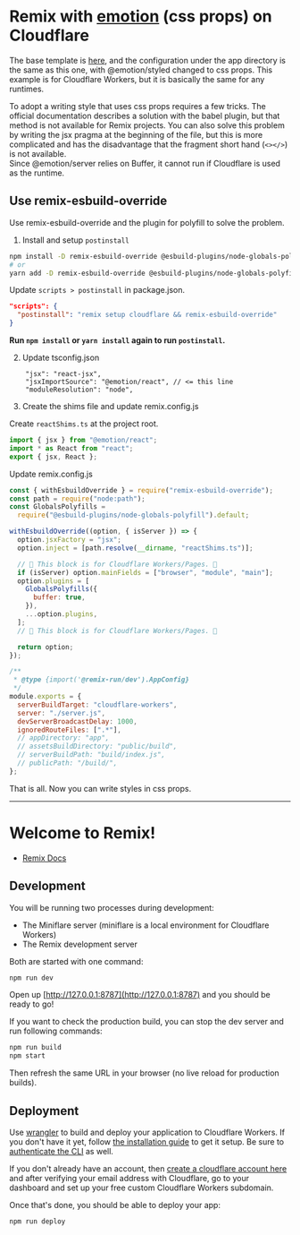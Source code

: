 # Remix with [emotion](https://emotion.sh/docs/introduction) (css props) on Cloudflare

The base template is [here](https://github.com/remix-run/remix/tree/main/examples/emotion), and the configuration under the app directory is the same as this one, with @emotion/styled changed to css props.
This example is for Cloudflare Workers, but it is basically the same for any runtimes.

To adopt a writing style that uses css props requires a few tricks. The official documentation describes a solution with the babel plugin, but that method is not available for Remix projects. You can also solve this problem by writing the jsx pragma at the beginning of the file, but this is more complicated and has the disadvantage that the fragment short hand (`<></>`) is not available.  
Since @emotion/server relies on Buffer, it cannot run if Cloudflare is used as the runtime.

## Use remix-esbuild-override

Use remix-esbuild-override and the plugin for polyfill to solve the problem.

1. Install and setup `postinstall`

```bash
npm install -D remix-esbuild-override @esbuild-plugins/node-globals-polyfill
# or
yarn add -D remix-esbuild-override @esbuild-plugins/node-globals-polyfill
```

Update `scripts > postinstall` in package.json.

```json
"scripts": {
  "postinstall": "remix setup cloudflare && remix-esbuild-override"
}
```

**Run `npm install` or `yarn install` again to run `postinstall`.**

2. Update tsconfig.json

```
    "jsx": "react-jsx",
    "jsxImportSource": "@emotion/react", // <= this line
    "moduleResolution": "node",
```

3. Create the shims file and update remix.config.js

Create `reactShims.ts` at the project root.

```ts
import { jsx } from "@emotion/react";
import * as React from "react";
export { jsx, React };
```

Update remix.config.js

```js
const { withEsbuildOverride } = require("remix-esbuild-override");
const path = require("node:path");
const GlobalsPolyfills =
  require("@esbuild-plugins/node-globals-polyfill").default;

withEsbuildOverride((option, { isServer }) => {
  option.jsxFactory = "jsx";
  option.inject = [path.resolve(__dirname, "reactShims.ts")];

  // 🔽 This block is for Cloudflare Workers/Pages. 🔽
  if (isServer) option.mainFields = ["browser", "module", "main"];
  option.plugins = [
    GlobalsPolyfills({
      buffer: true,
    }),
    ...option.plugins,
  ];
  // 🔼 This block is for Cloudflare Workers/Pages. 🔼

  return option;
});

/**
 * @type {import('@remix-run/dev').AppConfig}
 */
module.exports = {
  serverBuildTarget: "cloudflare-workers",
  server: "./server.js",
  devServerBroadcastDelay: 1000,
  ignoredRouteFiles: [".*"],
  // appDirectory: "app",
  // assetsBuildDirectory: "public/build",
  // serverBuildPath: "build/index.js",
  // publicPath: "/build/",
};
```

That is all. Now you can write styles in css props.

---

# Welcome to Remix!

- [Remix Docs](https://remix.run/docs)

## Development

You will be running two processes during development:

- The Miniflare server (miniflare is a local environment for Cloudflare Workers)
- The Remix development server

Both are started with one command:

```sh
npm run dev
```

Open up [http://127.0.0.1:8787](http://127.0.0.1:8787) and you should be ready to go!

If you want to check the production build, you can stop the dev server and run following commands:

```sh
npm run build
npm start
```

Then refresh the same URL in your browser (no live reload for production builds).

## Deployment

Use [wrangler](https://developers.cloudflare.com/workers/cli-wrangler) to build and deploy your application to Cloudflare Workers. If you don't have it yet, follow [the installation guide](https://developers.cloudflare.com/workers/cli-wrangler/install-update) to get it setup. Be sure to [authenticate the CLI](https://developers.cloudflare.com/workers/cli-wrangler/authentication) as well.

If you don't already have an account, then [create a cloudflare account here](https://dash.cloudflare.com/sign-up) and after verifying your email address with Cloudflare, go to your dashboard and set up your free custom Cloudflare Workers subdomain.

Once that's done, you should be able to deploy your app:

```sh
npm run deploy
```
